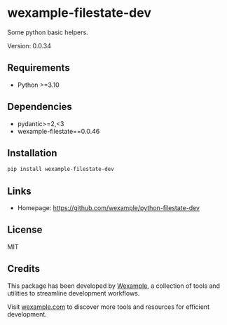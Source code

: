 # wexample-filestate-dev

Some python basic helpers.

Version: 0.0.34

## Requirements

- Python >=3.10

## Dependencies

- pydantic>=2,<3
- wexample-filestate==0.0.46

## Installation

```bash
pip install wexample-filestate-dev
```

## Links

- Homepage: https://github.com/wexample/python-filestate-dev

## License

MIT
## Credits

This package has been developed by [Wexample](https://wexample.com), a collection of tools and utilities to streamline development workflows.

Visit [wexample.com](https://wexample.com) to discover more tools and resources for efficient development.